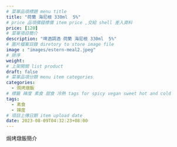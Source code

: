 ```yaml
---
# 菜單品項標題 menu title 
title: "荷蘭 海尼根 330ml  5%"
# price 品項價錢標價 item price ,交給 shell 差入資料
price: [120] 
# 菜單項目簡介 
description: "啤酒調酒 荷蘭 海尼根 330ml  5%"
# 圖片檔案目錄 diretory to store image file
image : "images/estern-meal2.jpeg"
# 排序
weight: 
# 上架開關 list product 
draft: false
# 菜單品項分類 menu item categories 
categories:
  - 焗烤燉飯
# 標籤 辣度 素食 甜食 冷熱 tags for spicy vegan sweet hot and cold 
tags:
  - 素食
  - 辣度
# 項目上傳日期 item upload date 
date: 2023-08-09T04:32:23+08:00
---
```


焗烤燉飯簡介
